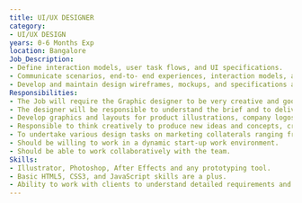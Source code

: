 ```yaml
---
title: UI/UX DESIGNER
category:
- UI/UX DESIGN 
years: 0-6 Months Exp
location: Bangalore
Job_Description:
- Define interaction models, user task flows, and UI specifications.
- Communicate scenarios, end-to- end experiences, interaction models, and screen designs to stakeholders.Work with our creative director and visual designers to incorporate a visual identity into features.
- Develop and maintain design wireframes, mockups, and specifications as needed.
Responsibilities:
- The Job will require the Graphic designer to be very creative and good at developing design concepts.
- The designer will be responsible to understand the brief and to deliver designs and concepts on it.
- Develop graphics and layouts for product illustrations, company logos, websites, web and mobile applications.
- Responsible to think creatively to produce new ideas and concepts, create concept illustrations and animations.
- To undertake various design tasks on marketing collaterals ranging from print to web to ensure that corporate brand identity is maintained.
- Should be willing to work in a dynamic start-up work environment.
- Should be able to work collaboratively with the team.
Skills:
- Illustrator, Photoshop, After Effects and any prototyping tool.
- Basic HTML5, CSS3, and JavaScript skills are a plus.
- Ability to work with clients to understand detailed requirements and design complete user experiences that meet client needs and vision.
---
```


